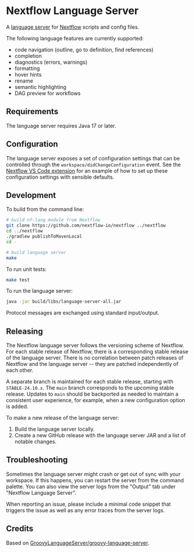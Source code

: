 # Nextflow Language Server

A [language server](https://microsoft.github.io/language-server-protocol/) for [Nextflow](https://nextflow.io/) scripts and config files.

The following language features are currently supported:

- code navigation (outline, go to definition, find references)
- completion
- diagnostics (errors, warnings)
- formatting
- hover hints
- rename
- semantic highlighting
- DAG preview for workflows

## Requirements

The language server requires Java 17 or later.

## Configuration

The language server exposes a set of configuration settings that can be controlled through the `workspace/didChangeConfiguration` event. See the [Nextflow VS Code extension](https://github.com/nextflow-io/vscode-language-nextflow/blob/master/package.json) for an example of how to set up these configuration settings with sensible defaults.

## Development

To build from the command line:

```sh
# build nf-lang module from Nextflow
git clone https://github.com/nextflow-io/nextflow ../nextflow
cd ../nextflow
./gradlew publishToMavenLocal
cd -

# build language server
make
```

To run unit tests:

```sh
make test
```

To run the language server:

```sh
java -jar build/libs/language-server-all.jar
```

Protocol messages are exchanged using standard input/output.

## Releasing

The Nextflow language server follows the versioning scheme of Nextflow. For each stable release of Nextflow, there is a corresponding stable release of the language server. There is no correlation between patch releases of Nextflow and the language server -- they are patched independently of each other.

A separate branch is maintained for each stable release, starting with `STABLE-24.10.x`. The `main` branch corresponds to the upcoming stable release. Updates to `main` should be backported as needed to maintain a consistent user experience, for example, when a new configuration option is added.

To make a new release of the language server:

1. Build the language server locally.
2. Create a new GitHub release with the language server JAR and a list of notable changes.

## Troubleshooting

Sometimes the language server might crash or get out of sync with your workspace. If this happens, you can restart the server from the command palette. You can also view the server logs from the "Output" tab under "Nextflow Language Server".

When reporting an issue, please include a minimal code snippet that triggers the issue as well as any error traces from the server logs.

## Credits

Based on [GroovyLanguageServer/groovy-language-server](https://github.com/GroovyLanguageServer/groovy-language-server).
